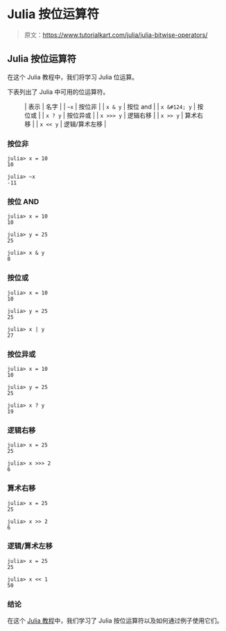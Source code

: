 # Julia 按位运算符

> 原文：<https://www.tutorialkart.com/julia/julia-bitwise-operators/>

## Julia 按位运算符

在这个 Julia 教程中，我们将学习 Julia 位运算。

下表列出了 Julia 中可用的位运算符。

<figure class="wp-block-table">

| 表示 | 名字 |
| `~x` | 按位非 |
| `x & y` | 按位 and |
| `x &#124; y` | 按位或 |
| `x ? y` | 按位异或 |
| `x >>> y` | 逻辑右移 |
| `x >> y` | 算术右移 |
| `x << y` | 逻辑/算术左移 |

</figure>

### 按位非

```
julia> x = 10
10

julia> ~x
-11
```

### 按位 AND

```
julia> x = 10
10

julia> y = 25
25

julia> x & y
8
```

### 按位或

```
julia> x = 10
10

julia> y = 25
25

julia> x | y
27
```

### 按位异或

```
julia> x = 10
10

julia> y = 25
25

julia> x ? y
19
```

### 逻辑右移

```
julia> x = 25
25

julia> x >>> 2
6
```

### 算术右移

```
julia> x = 25
25

julia> x >> 2
6
```

### 逻辑/算术左移

```
julia> x = 25
25

julia> x << 1
50
```

### 结论

在这个 [Julia 教程](https://www.tutorialkart.com/julia/)中，我们学习了 Julia 按位运算符以及如何通过例子使用它们。